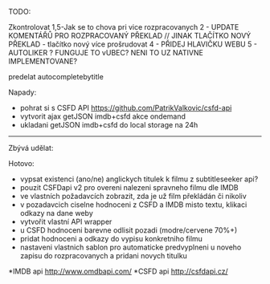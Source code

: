 

TODO:

Zkontrolovat
1,5-Jak se to chova pri vice rozpracovanych
2 - UPDATE KOMENTÁŘŮ PRO ROZPRACOVANÝ PŘEKLAD // JINAK TLAČÍTKO NOVÝ PŘEKLAD - tlačítko nový více prošrudovat
4 - PŘIDEJ HLAVIČKU WEBU
5 - AUTOLIKER ? FUNGUJE TO vUBEC? NENI TO UZ NATIVNE IMPLEMENTOVANE?

predelat
autocompletebytitle

Napady:
- pohrat si s CSFD API https://github.com/PatrikValkovic/csfd-api
- vytvorit ajax getJSON imdb+csfd akce ondemand
- ukladani getJSON imdb+csfd do local storage na 24h

-----------------
Zbývá udělat:

Hotovo:
- vypsat existenci (ano/ne) anglickych titulek k filmu z subtitleseeker api?
- pouzit CSFDapi v2 pro overeni nalezeni spravneho filmu dle IMDB
- ve vlastních požadavcích zobrazit, zda je už film překládán či nikoliv
- v pozadavcich ciselne hodnoceni z CSFD a IMDB misto textu, klikaci odkazy na dane weby
- vytvořit vlastní API wrapper
- u CSFD hodnoceni barevne odlisit pozadi (modre/cervene 70%+)
- pridat hodnoceni a odkazy do vypisu konkretniho filmu
- nastaveni vlastnich sablon pro automaticke predvyplneni u noveho zapisu do rozpracovanych a pridani novych titulku

*IMDB api http://www.omdbapi.com/
*CSFD api http://csfdapi.cz/